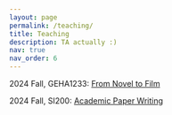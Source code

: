 ```yaml
---
layout: page
permalink: /teaching/
title: Teaching
description: TA actually :)
nav: true
nav_order: 6
---
```


2024 Fall, GEHA1233: [From Novel to Film](https://zhaowumian7.github.io/vitepress/)


2024 Fall, SI200: [Academic Paper Writing](https://lrc.shanghaitech.edu.cn/course-detail?course_id=932147)


